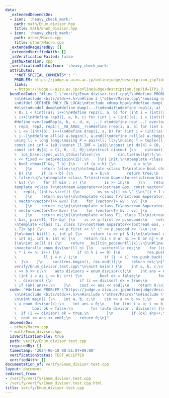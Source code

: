 ```yaml
---
data:
  _extendedDependsOn:
  - icon: ':heavy_check_mark:'
    path: math/Enum_divisor.hpp
    title: math/Enum_divisor.hpp
  - icon: ':heavy_check_mark:'
    path: other/Macro.cpp
    title: other/Macro.cpp
  _extendedRequiredBy: []
  _extendedVerifiedWith: []
  _isVerificationFailed: false
  _pathExtension: cpp
  _verificationStatusIcon: ':heavy_check_mark:'
  attributes:
    '*NOT_SPECIAL_COMMENTS*': ''
    PROBLEM: https://judge.u-aizu.ac.jp/onlinejudge/description.jsp?id=ITP1_3_D&lang=jp
    links:
    - https://judge.u-aizu.ac.jp/onlinejudge/description.jsp?id=ITP1_3_D&lang=jp
  bundledCode: "#line 1 \"verify/Enum_divisor.test.cpp\"\n#define PROBLEM \"https://judge.u-aizu.ac.jp/onlinejudge/description.jsp?id=ITP1_3_D&lang=jp\"\
    \n\n#include <bits/stdc++.h>\n#line 2 \"other/Macro.cpp\"\nusing namespace std;\n\
    \n#ifdef DEFINED_ONLY_IN_LOCAL\n#include <dump.hpp>\n#define dump(...) cpp_dump(__VA_ARGS__)\n\
    #else\n#undef dump\n#define dump(...)\n#endif\n#define rep1(i, a) for (int i =\
    \ 0; i < (int)(a); i++)\n#define rep2(i, a, b) for (int i = (int)(a); i < (int)(b);\
    \ i++)\n#define rep3(i, a, b, c) for (int i = (int)(a); i < (int)(b); i += (int)(c))\n\
    #define overloadRep(a, b, c, d, e, ...) e\n#define rep(...) overloadRep(__VA_ARGS__,\
    \ rep3, rep2, rep1)(__VA_ARGS__)\n#define rrep(i, a, b) for (int i = (int)(a);\
    \ i <= (int)(b); i++)\n#define drep(i, a, b) for (int i = (int)(a); i >= (int)(b);\
    \ i--)\n#define all(a) a.begin(), a.end()\n#define rall(a) a.rbegin(), a.rend()\n\
    using ll = long long;\nusing P = pair<ll, ll>;\nusing T = tuple<ll, ll, ll>;\n\
    const int inf = 1e9;\nconst ll INF = 1e18;\nconst int dx[4] = {0, 1, 0, -1};\n\
    const int dy[4] = {1, 0, -1, 0};\n\nstruct cincout {\n    cincout() {\n      \
    \  ios_base::sync_with_stdio(false);\n        cin.tie(nullptr);\n        cout\
    \ << fixed << setprecision(15);\n    }\n} init;\n\ntemplate <class T>\ninline\
    \ bool chmax(T &a, T b) {\n    if (a < b) {\n        a = b;\n        return true;\n\
    \    }\n    return false;\n}\n\ntemplate <class T>\ninline bool chmin(T &a, T\
    \ b) {\n    if (a > b) {\n        a = b;\n        return true;\n    }\n    return\
    \ false;\n}\n\ntemplate <class T>\nistream &operator>>(istream &is, vector<T>\
    \ &v) {\n    for (T &in : v) {\n        is >> in;\n    }\n    return is;\n}\n\n\
    template <class T>\nostream &operator<<(ostream &os, const vector<T> &v) {\n \
    \   rep(i, (int)v.size()) {\n        os << v[i] << \" \\n\"[i + 1 == (int)v.size()];\n\
    \    }\n    return os;\n}\n\ntemplate <class T>\nistream &operator>>(istream &is,\
    \ vector<vector<T>> &vv) {\n    for (vector<T> &v : vv) {\n        is >> v;\n\
    \    }\n    return is;\n}\n\ntemplate <class T>\nostream &operator<<(ostream &os,\
    \ vector<vector<T>> &vv) {\n    for (vector<T> &v : vv) {\n        os << v;\n\
    \    }\n    return os;\n}\n\ntemplate <class T1, class T2>\nistream &operator>>(istream\
    \ &is, pair<T1, T2> &p) {\n    is >> p.first >> p.second;\n    return is;\n}\n\
    \ntemplate <class T1, class T2>\nostream &operator<<(ostream &os, const pair<T1,\
    \ T2> &p) {\n    os << p.first << \" \" << p.second << '\\n';\n    return os;\n\
    }\n\nbool bit(ll x, int p) {\n    return (x >> p) & 1;\n}\n\nbool out(int ni,\
    \ int nj, int h, int w) {\n    return (ni < 0 or ni >= h or nj < 0 or nj >= w);\n\
    }\n\nint pc(ll x) {\n    return __builtin_popcountll(x);\n}\n#line 1 \"math/Enum_divisor.hpp\"\
    \nvector<ll> enum_divisor(ll n) {\n    vector<ll> res;\n    for (int i = 1; ll(i)\
    \ * i <= n; i++) {\n        if (n % i == 0) {\n            res.push_back(i);\n\
    \            ll j = n / i;\n            if (j != i) res.push_back(j);\n      \
    \  }\n    }\n    sort(res.begin(), res.end());\n    return res;\n}\n#line 6 \"\
    verify/Enum_divisor.test.cpp\"\n\nint main() {\n    int a, b, c;\n    cin >> a\
    \ >> b >> c;\n    auto divisors = enum_divisor(c);\n    int ans = 0;\n    for\
    \ (int i = a; i <= b; i++) {\n        bool ok = false;\n        for (auto divisor\
    \ : divisors) {\n            if (i == divisor) ok = true;\n        }\n       \
    \ if (ok) ans++;\n    }\n    cout << ans << endl;\n    return 0;\n}\n"
  code: "#define PROBLEM \"https://judge.u-aizu.ac.jp/onlinejudge/description.jsp?id=ITP1_3_D&lang=jp\"\
    \n\n#include <bits/stdc++.h>\n#include \"other/Macro\"\n#include \"math/Enum_divisor\"\
    \n\nint main() {\n    int a, b, c;\n    cin >> a >> b >> c;\n    auto divisors\
    \ = enum_divisor(c);\n    int ans = 0;\n    for (int i = a; i <= b; i++) {\n \
    \       bool ok = false;\n        for (auto divisor : divisors) {\n          \
    \  if (i == divisor) ok = true;\n        }\n        if (ok) ans++;\n    }\n  \
    \  cout << ans << endl;\n    return 0;\n}"
  dependsOn:
  - other/Macro.cpp
  - math/Enum_divisor.hpp
  isVerificationFile: true
  path: verify/Enum_divisor.test.cpp
  requiredBy: []
  timestamp: '2024-06-10 00:51:07+09:00'
  verificationStatus: TEST_ACCEPTED
  verifiedWith: []
documentation_of: verify/Enum_divisor.test.cpp
layout: document
redirect_from:
- /verify/verify/Enum_divisor.test.cpp
- /verify/verify/Enum_divisor.test.cpp.html
title: verify/Enum_divisor.test.cpp
---
```

